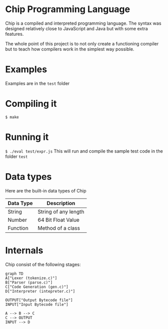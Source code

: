 # Chip Programming Language

Chip is a compiled and interpreted programming language. The syntax was designed relatively close to JavaScript and Java but with some extra features.

The whole point of this project is to not only create a functioning compiler but to teach how compilers work in the simplest way possible.

# Examples
Examples are in the ```test``` folder

# Compiling it

```$ make```

# Running it
```$ ./eval test/expr.js```
This will run and compile the sample test code in the folder ```test```

# Data types

Here are the built-in data types of Chip

|  Data Type     |Description                    |
|----------------|-------------------------------|
|String          |String of any length           |
|Number          |64 Bit Float Value             |
|Function        |Method of a class              |

# Internals
Chip consist of the following stages:
```mermaid
graph TD
A["Lexer (tokenize.c)"]  
B["Parser (parse.c)"]
C["Code Generation (gen.c)"]
D["Interpreter (intepreter.c)"]

OUTPUT["Output Bytecode file"]
INPUT["Input Bytecode file"]

A --> B --> C 
C --> OUTPUT
INPUT --> D